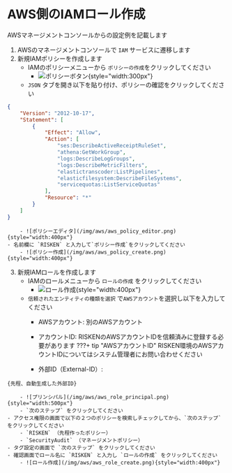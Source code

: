 # AWS側のIAMロール作成

AWSマネージメントコンソールからの設定例を記載します

1. AWSのマネージメントコンソールで `IAM` サービスに遷移します
2. 新規IAMポリシーを作成します
    - IAMのポリシーメニューから `ポリシーの作成`をクリックしてください
        - ![ポリシーボタン](/img/aws/aws_policy_btn.png){style="width:300px"}
    - `JSON` タブを開き以下を貼り付け、ポリシーの確認をクリックしてください
```json
{
    "Version": "2012-10-17",
    "Statement": [
        {
            "Effect": "Allow",
            "Action": [
                "ses:DescribeActiveReceiptRuleSet",
                "athena:GetWorkGroup",
                "logs:DescribeLogGroups",
                "logs:DescribeMetricFilters",
                "elastictranscoder:ListPipelines",
                "elasticfilesystem:DescribeFileSystems",
                "servicequotas:ListServiceQuotas"
            ],
            "Resource": "*"
        }
    ]
}
```
        - ![ポリシーエディタ](/img/aws/aws_policy_editor.png){style="width:400px"}
    - 名前欄に `RISKEN` と入力して`ポリシー作成`をクリックしてください
        - ![ポリシー作成](/img/aws/aws_policy_create.png){style="width:400px"}

3. 新規IAMロールを作成します
    - IAMのロールメニューから `ロールの作成` をクリックしてください
        - ![ロール作成](/img/aws/aws_role_btn.png){style="width:400px"}
    - `信頼されたエンティティの種類を選択` で`AWSアカウント`を選択し以下を入力してください
        - AWSアカウント: 別のAWSアカウント
        - アカウントID: RISKENのAWSアカウントIDを信頼済みに登録する必要があります
        ???+ tip "AWSアカウントID"
            RISKEN環境のAWSアカウントIDについてはシステム管理者にお問い合わせください


        - 外部ID（External-ID）:
```
{先程、自動生成した外部ID}
```
        - ![プリンシパル](/img/aws/aws_role_principal.png){style="width:500px"}
        - `次のステップ` をクリックしてください
    - アクセス権限の画面で以下の２つのポリシーを検索しチェックしてから、`次のステップ` をクリックしてください
        - `RISKEN` （先程作ったポリシー）
        - `SecurityAudit` （マネージメントポリシー）
    - タグ設定の画面で `次のステップ` をクリックしてください
    - 確認画面でロール名に `RISKEN` と入力し `ロールの作成` をクリックしてください
        - ![ロール作成](/img/aws/aws_role_create.png){style="width:400px"}
